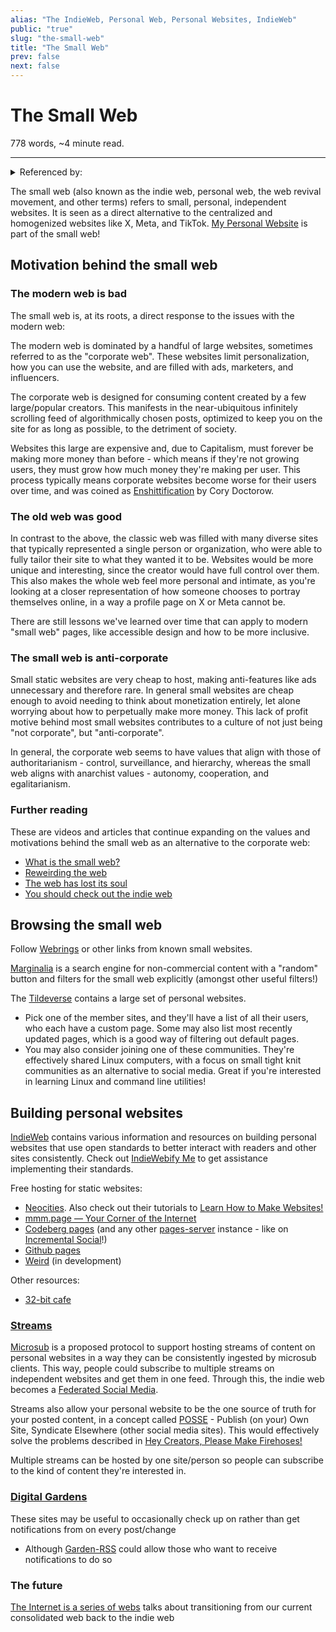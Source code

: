 ```yaml
---
alias: "The IndieWeb, Personal Web, Personal Websites, IndieWeb"
public: "true"
slug: "the-small-web"
title: "The Small Web"
prev: false
next: false
---
```

<script setup>
import { data } from '../../git.data.ts';
import { useData } from 'vitepress';
const pageData = useData();
</script>
<h1 class="p-name">The Small Web</h1>
<p>778 words, ~4 minute read. <span v-html="data[`site/${pageData.page.value.relativePath}`]" /></p>
<hr/>

<details><summary>Referenced by:</summary><a href="/garden/commune/index.md">Commune</a><a href="/garden/federated-identity/index.md">Federated Identity</a><a href="/garden/fedi-v2/index.md">Fedi v2</a><a href="/garden/my-personal-website/index.md">My Personal Website</a><a href="/garden/the-indieweb/signature-blocks/index.md">The IndieWeb/Signature Blocks</a><a href="/garden/this-knowledge-hub/index.md">This Knowledge Hub</a><a href="/garden/webrings/index.md">Webrings</a><a href="/garden/weird/index.md">Weird</a></details>

The small web (also known as the indie web, personal web, the web revival movement, and other terms) refers to small, personal, independent websites. It is seen as a direct alternative to the centralized and homogenized websites like X, Meta, and TikTok. [My Personal Website](/garden/my-personal-website/index.md) is part of the small web!

## Motivation behind the small web

### The modern web is bad

The small web is, at its roots, a direct response to the issues with the modern web:

The modern web is dominated by a handful of large websites, sometimes referred to as the "corporate web". These websites limit personalization, how you can use the website, and are filled with ads, marketers, and influencers.

The corporate web is designed for consuming content created by a few large/popular creators. This manifests in the near-ubiquitous infinitely scrolling feed of algorithmically chosen posts, optimized to keep you on the site for as long as possible, to the detriment of society.

Websites this large are expensive and, due to Capitalism, must forever be making more money than before - which means if they're not growing users, they must grow how much money they're making per user. This process typically means corporate websites become worse for their users over time, and was coined as [Enshittification](https://pluralistic.net/2023/01/21/potemkin-ai/) by Cory Doctorow.

### The old web was good

In contrast to the above, the classic web was filled with many diverse sites that typically represented a single person or organization, who were able to fully tailor their site to what they wanted it to be. Websites would be more unique and interesting, since the creator would have full control over them. This also makes the whole web feel more personal and intimate, as you're looking at a closer representation of how someone chooses to portray themselves online, in a way a profile page on X or Meta cannot be.

There are still lessons we've learned over time that can apply to modern "small web" pages, like accessible design and how to be more inclusive.

### The small web is anti-corporate

Small static websites are very cheap to host, making anti-features like ads unnecessary and therefore rare. In general small websites are cheap enough to avoid needing to think about monetization entirely, let alone worrying about how to perpetually make more money. This lack of profit motive behind most small websites contributes to a culture of not just being "not corporate", but "anti-corporate".

In general, the corporate web seems to have values that align with those of authoritarianism - control, surveillance, and hierarchy, whereas the small web aligns with anarchist values - autonomy, cooperation, and egalitarianism.

### Further reading

These are videos and articles that continue expanding on the values and motivations behind the small web as an alternative to the corporate web:
- [What is the small web?](https://ar.al/2020/08/07/what-is-the-small-web/)
- [Reweirding the web](https://webdirections.org/blog/reweirding-the-web/)
- [The web has lost its soul](https://www.youtube.com/watch?v=00qwzmMrtok)
- [You should check out the indie web](https://www.youtube.com/watch?v=rTSEr0cRJY8)

## Browsing the small web

Follow [Webrings](/garden/webrings/index.md) or other links from known small websites.

[Marginalia](https://search.marginalia.nu) is a search engine for non-commercial content with a "random" button and filters for the small web explicitly (amongst other useful filters!)

The [Tildeverse](https://tildeverse.org/) contains a large set of personal websites.
- Pick one of the member sites, and they'll have a list of all their users, who each have a custom page. Some may also list most recently updated pages, which is a good way of filtering out default pages.
- You may also consider joining one of these communities. They're effectively shared Linux computers, with a focus on small tight knit communities as an alternative to social media. Great if you're interested in learning Linux and command line utilities!

## Building personal websites

[IndieWeb](https://indieweb.org/) contains various information and resources on building personal websites that use open standards to better interact with readers and other sites consistently. Check out [IndieWebify Me](https://indiewebify.me/) to get assistance implementing their standards.

<span id="665b6ac0-d3ca-41d8-9534-929ac2907c2e">Free hosting for static websites:</span>
- [Neocities](https://neocities.org). Also check out their tutorials to [Learn How to Make Websites!](https://neocities.org/tutorials)
- [mmm.page — Your Corner of the Internet](https://mmm.page/)
- [Codeberg pages](https://codeberg.page) (and any other [pages-server](https://codeberg.org/Codeberg/pages-server) instance - like on [Incremental Social](https://incremental.social/pages)!)
- [Github pages](https://pages.github.com)
- [Weird](/garden/weird/index.md) (in development)

Other resources:
- [32-bit cafe](https://32bit.cafe/)

### [Streams](https://indieweb.org/stream)

[Microsub](https://indieweb.org/Microsub) is a proposed protocol to support hosting streams of content on personal websites in a way they can be consistently ingested by microsub clients. This way, people could subscribe to multiple streams on independent websites and get them in one feed. Through this, the indie web becomes a [Federated Social Media](/garden/fediverse/index.md).

Streams also allow your personal website to be the one source of truth for your posted content, in a concept called [POSSE](https://indieweb.org/POSSE) - Publish (on your) Own Site, Syndicate Elsewhere (other social media sites). This would effectively solve the problems described in [Hey Creators, Please Make Firehoses!](https://jonbell.medium.com/hey-creators-please-make-firehoses-8d0c48c075e4)

Multiple streams can be hosted by one site/person so people can subscribe to the kind of content they're interested in.

### [Digital Gardens](/garden/digital-gardens/index.md)

These sites may be useful to occasionally check up on rather than get notifications from on every post/change
- Although [Garden-RSS](/garden/garden-rss/index.md) could allow those who want to receive notifications to do so

### The future

[The Internet is a series of webs](https://aramzs.xyz/essays/the-internet-is-a-series-of-webs/) talks about transitioning from our current consolidated web back to the indie web
